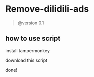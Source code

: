 # Remove-dilidili-ads
>@version 0.1

## how to use script

install tampermonkey

download this script

done!
